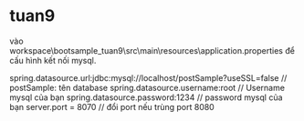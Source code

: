 # tuan9
vào workspace\bootsample_tuan9\src\main\resources\application.properties để cấu hình kết nối mysql.


spring.datasource.url:jdbc:mysql://localhost/postSample?useSSL=false // postSample: tên database
spring.datasource.username:root // Username mysql của bạn
spring.datasource.password:1234 // password mysql của bạn
server.port = 8070 // đổi port nếu trùng port 8080

